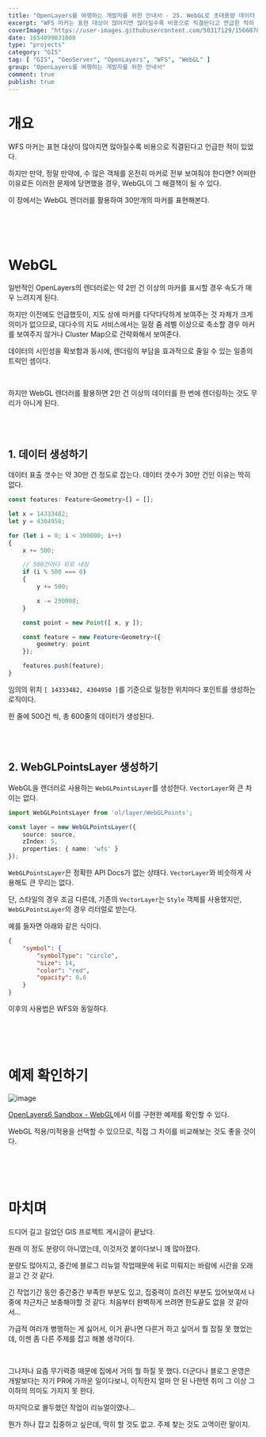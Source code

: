 ```yaml
---
title: "OpenLayers를 여행하는 개발자를 위한 안내서 - 25. WebGL로 초대용량 데이터 표시하기"
excerpt: "WFS 마커는 표현 대상이 많아지면 많아질수록 비용으로 직결된다고 언급한 적이 있었다. 하지만 만약, 정말 만약에, 수 많은 객체를 온전히 마커로 전부 보여줘야 한다면? 어떠한 이유로든 이러한 문제에 당면했을 경우, WebGL이 그 해결책이 될 수 있다. 이 장에서는 WebGL 렌더러를 활용하여 30만개의 마커를 표현해본다."
coverImage: "https://user-images.githubusercontent.com/50317129/156607880-c5abad92-1991-4c01-b85f-7153bf89cb64.png"
date: 1654099031000
type: "projects"
category: "GIS"
tag: [ "GIS", "GeoServer", "OpenLayers", "WFS", "WebGL" ]
group: "OpenLayers를 여행하는 개발자를 위한 안내서"
comment: true
publish: true
---
```


# 개요

WFS 마커는 표현 대상이 많아지면 많아질수록 비용으로 직결된다고 언급한 적이 있었다.

하지만 만약, 정말 만약에, 수 많은 객체를 온전히 마커로 전부 보여줘야 한다면? 어떠한 이유로든 이러한 문제에 당면했을 경우, WebGL이 그 해결책이 될 수 있다.

이 장에서는 WebGL 렌더러를 활용하여 30만개의 마커를 표현해본다.

<br />
<br />
<br />










# WebGL

일반적인 OpenLayers의 렌더러로는 약 2만 건 이상의 마커를 표시할 경우 속도가 매우 느려지게 된다.

하지만 이전에도 언급했듯이, 지도 상에 마커를 다닥다닥하게 보여주는 것 자체가 크게 의미가 없으므로, 대다수의 지도 서비스에서는 일정 줌 레벨 이상으로 축소할 경우 마커를 보여주지 않거나 Cluster Map으로 간략화해서 보여준다.

데이터의 시인성을 확보함과 동시에, 렌더링의 부담을 효과적으로 줄일 수 있는 일종의 트릭인 셈이다.

<br />

하지만 WebGL 렌더러를 활용하면 2만 건 이상의 데이터를 한 번에 렌더링하는 것도 무리가 아니게 된다.

<br />
<br />





## 1. 데이터 생성하기

데이터 표출 갯수는 약 30만 건 정도로 잡는다. 데이터 갯수가 30만 건인 이유는 딱히 없다.

``` typescript
const features: Feature<Geometry>[] = [];

let x = 14333482;
let y = 4304950;

for (let i = 0; i < 300000; i++)
{
	x += 500;

	// 500건마다 뒤로 내림
	if (i % 500 === 0)
	{
		y += 500;

		x -= 250000;
	}

	const point = new Point([ x, y ]);

	const feature = new Feature<Geometry>({
		geometry: point
	});

	features.push(feature);
}
```

임의의 위치 `[ 14333482, 4304950 ]`를 기준으로 일정한 위치마다 포인트를 생성하는 로직이다.

한 줄에 500건 씩, 총 600줄의 데이터가 생성된다.

<br />
<br />





## 2. WebGLPointsLayer 생성하기

WebGL을 렌더러로 사용하는 `WebGLPointsLayer`를 생성한다. `VectorLayer`와 큰 차이는 없다.

``` typescript
import WebGLPointsLayer from 'ol/layer/WebGLPoints';

const layer = new WebGLPointsLayer({
	source: source,
	zIndex: 5,
	properties: { name: 'wfs' }
});
```

`WebGLPointsLayer`은 정확한 API Docs가 없는 상태다. `VectorLayer`와 비슷하게 사용해도 큰 무리는 없다.

단, 스타일의 경우 조금 다른데, 기존의 `VectorLayer`는 `Style` 객체를 사용했지만, `WebGLPointsLayer`의 경우 리터럴로 받는다.

예를 들자면 아래와 같은 식이다.

``` json
{
	"symbol": {
		"symbolType": "circle",
		"size": 14,
		"color": "red",
		"opacity": 0.6
	}
}
```

이후의 사용법은 WFS와 동일하다.

<br />
<br />
<br />










# 예제 확인하기

![image](https://user-images.githubusercontent.com/50317129/171446281-7955f8fd-2140-45e3-8c94-134790c620e7.png)

[OpenLayers6 Sandbox - WebGL](https://project.itcode.dev/gis-dev/webgl)에서 이를 구현한 예제를 확인할 수 있다.

WebGL 적용/미적용을 선택할 수 있으므로, 직접 그 차이를 비교해보는 것도 좋을 것이다.

<br />
<br />
<br />










# 마치며

드디어 길고 길었던 GIS 프로젝트 게시글이 끝났다.

원래 이 정도 분량이 아니였는데, 이것저것 붙이다보니 꽤 많아졌다.

분량도 많아지고, 중간에 블로그 리뉴얼 작업때문에 뒤로 미뤄지는 바람에 시간을 오래 끌고 간 것 같다.

긴 작업기간 동안 중간중간 부족한 부분도 있고, 집중력이 흐려진 부분도 있어보여서 나중에 차근차근 보충해야할 것 같다. 처음부터 완벽하게 쓰려면 한도끝도 없을 것 같아서...

가급적 여러개 병행하는 게 싫어서, 이거 끝나면 다른거 하고 싶어서 뭘 잡질 못 했었는데, 이젠 좀 다른 주제를 잡고 해볼 생각이다.

<br />

그나저나 요즘 무기력증 때문에 집에서 거의 뭘 하질 못 했다. 더군다나 블로그 운영은 개발보다는 자기 PR에 가까운 일이다보니, 이직한지 얼마 안 된 나한텐 취미 그 이상 그 이하의 의미도 가지지 못 한다.

마지막으로 몰두했던 작업이 리뉴얼이였나...

뭔가 하나 잡고 집중하고 싶은데, 딱히 할 것도 없고. 주제 찾는 것도 고역이란 말이지.